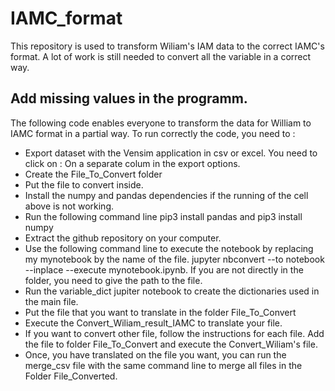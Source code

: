 # IAMC_format

This repository is used to transform Wiliam's IAM data to the correct IAMC's format. A lot of work is still needed to convert all the variable in a correct way. 

## Add missing values in the programm. 

The following code enables everyone to transform the data for William to IAMC format in a partial way. 
To run correctly the code, you need to : 
- Export dataset with the Vensim application in csv or excel. You need to click on : On a separate colum in the export options. 
- Create the File_To_Convert folder 
- Put the file to convert inside. 
- Install the numpy and pandas dependencies if the running of the cell above is not working. 
- Run the following command line pip3 install pandas and pip3 install numpy 
- Extract the github repository on your computer. 
- Use the following command line to execute the notebook by replacing my mynotebook by the name of the file. jupyter nbconvert --to notebook --inplace --execute mynotebook.ipynb. If you are not directly in the folder, you need to give the path to the file. 
- Run the variable_dict jupiter notebook to create the dictionaries used in the main file.  
- Put the file that you want to translate in the folder File_To_Convert
- Execute the Convert_Wiliam_result_IAMC to translate your file. 
- If you want to convert other file, follow the instructions for each file. Add the file to folder File_To_Convert and execute the Convert_Wiliam's file. 
- Once, you have translated on the file you want, you can run the merge_csv file with the same command line to merge all files in the Folder File_Converted.


